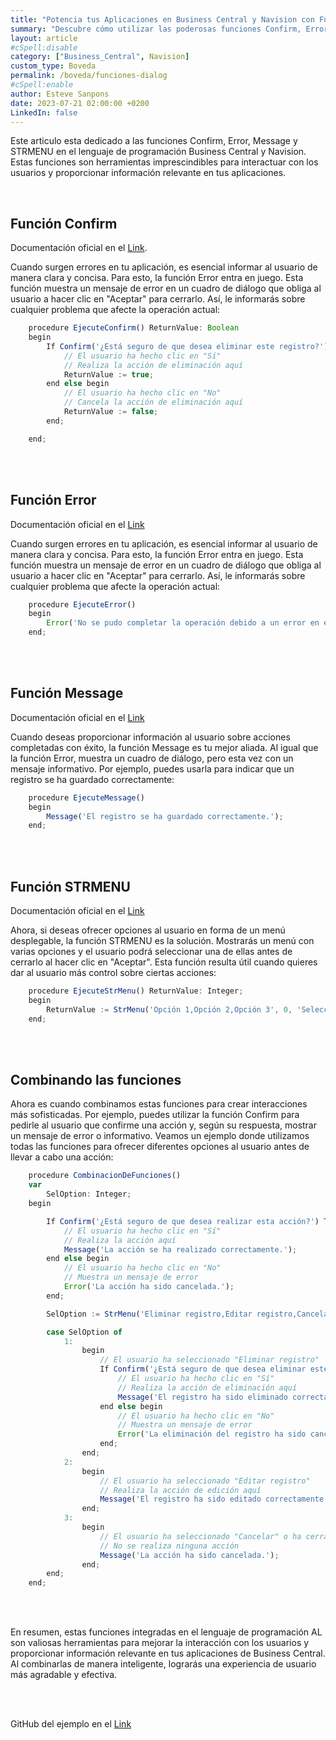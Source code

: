 ```yaml
---
title: "Potencia tus Aplicaciones en Business Central y Navision con Funciones de Interacción"
summary: "Descubre cómo utilizar las poderosas funciones Confirm, Error, Message y STRMENU en Business Central y Navision para mejorar la interacción con tus usuarios y proporcionar información relevante. Aprende a combinar estas funciones para crear una experiencia de usuario más dinámica y personalizada en tus aplicaciones empresariales."
layout: article
#cSpell:disable
category: ["Business_Central", Navision]
custom_type: Boveda
permalink: /boveda/funciones-dialog
#cSpell:enable
author: Esteve Sanpons
date: 2023-07-21 02:00:00 +0200
LinkedIn: false
---
```


Este articulo esta dedicado a las funciones Confirm, Error, Message y STRMENU en el lenguaje de programación Business Central y Navision. Estas funciones son herramientas imprescindibles para interactuar con los usuarios y proporcionar información relevante en tus aplicaciones.

<br>

## Función Confirm

Documentación oficial en el [Link](https://learn.microsoft.com/en-us/dynamics-nav/confirm-function--dialog-).

Cuando surgen errores en tu aplicación, es esencial informar al usuario de manera clara y concisa. Para esto, la función Error entra en juego. Esta función muestra un mensaje de error en un cuadro de diálogo que obliga al usuario a hacer clic en "Aceptar" para cerrarlo. Así, le informarás sobre cualquier problema que afecte la operación actual:

```javascript
    procedure EjecuteConfirm() ReturnValue: Boolean
    begin
        If Confirm('¿Está seguro de que desea eliminar este registro?') Then begin
            // El usuario ha hecho clic en "Sí"
            // Realiza la acción de eliminación aquí
            ReturnValue := true;
        end else begin
            // El usuario ha hecho clic en "No"
            // Cancela la acción de eliminación aquí
            ReturnValue := false;
        end;

    end;

```

<br><br>

## Función Error

Documentación oficial en el [Link](https://learn.microsoft.com/en-us/dynamics-nav/error-function--dialog-)

Cuando surgen errores en tu aplicación, es esencial informar al usuario de manera clara y concisa. Para esto, la función Error entra en juego. Esta función muestra un mensaje de error en un cuadro de diálogo que obliga al usuario a hacer clic en "Aceptar" para cerrarlo. Así, le informarás sobre cualquier problema que afecte la operación actual:

```javascript
    procedure EjecuteError()
    begin
        Error('No se pudo completar la operación debido a un error en el sistema. Por favor, inténtelo de nuevo más tarde.');
    end;
```

<br><br>

## Función Message

Documentación oficial en el [Link](https://learn.microsoft.com/en-us/dynamics-nav/message-function--dialog-)

Cuando deseas proporcionar información al usuario sobre acciones completadas con éxito, la función Message es tu mejor aliada. Al igual que la función Error, muestra un cuadro de diálogo, pero esta vez con un mensaje informativo. Por ejemplo, puedes usarla para indicar que un registro se ha guardado correctamente:

```javascript
    procedure EjecuteMessage()
    begin
        Message('El registro se ha guardado correctamente.');
    end;

```

<br><br>

## Función STRMENU

Documentación oficial en el [Link](https://learn.microsoft.com/en-us/dynamics-nav/strmenu-function--dialog-)

Ahora, si deseas ofrecer opciones al usuario en forma de un menú desplegable, la función STRMENU es la solución. Mostrarás un menú con varias opciones y el usuario podrá seleccionar una de ellas antes de cerrarlo al hacer clic en "Aceptar". Esta función resulta útil cuando quieres dar al usuario más control sobre ciertas acciones:

```javascript
    procedure EjecuteStrMenu() ReturnValue: Integer;
    begin
        ReturnValue := StrMenu('Opción 1,Opción 2,Opción 3', 0, 'Seleccione una opción:');
    end;
```

<br><br>

## Combinando las funciones

Ahora es cuando combinamos estas funciones para crear interacciones más sofisticadas. Por ejemplo, puedes utilizar la función Confirm para pedirle al usuario que confirme una acción y, según su respuesta, mostrar un mensaje de error o informativo. Veamos un ejemplo donde utilizamos todas las funciones para ofrecer diferentes opciones al usuario antes de llevar a cabo una acción:

```javascript
    procedure CombinacionDeFunciones()
    var
        SelOption: Integer;
    begin

        If Confirm('¿Está seguro de que desea realizar esta acción?') Then begin
            // El usuario ha hecho clic en "Sí"
            // Realiza la acción aquí
            Message('La acción se ha realizado correctamente.');
        end else begin
            // El usuario ha hecho clic en "No"
            // Muestra un mensaje de error
            Error('La acción ha sido cancelada.');
        end;

        SelOption := StrMenu('Eliminar registro,Editar registro,Cancelar', 0, 'Seleccione una opción:');

        case SelOption of
            1:
                begin
                    // El usuario ha seleccionado "Eliminar registro"
                    If Confirm('¿Está seguro de que desea eliminar este registro?') Then begin
                        // El usuario ha hecho clic en "Sí"
                        // Realiza la acción de eliminación aquí
                        Message('El registro ha sido eliminado correctamente.');
                    end else begin
                        // El usuario ha hecho clic en "No"
                        // Muestra un mensaje de error
                        Error('La eliminación del registro ha sido cancelada.');
                    end;
                end;
            2:
                begin
                    // El usuario ha seleccionado "Editar registro"
                    // Realiza la acción de edición aquí
                    Message('El registro ha sido editado correctamente.');
                end;
            3:
                begin
                    // El usuario ha seleccionado "Cancelar" o ha cerrado el menú desplegable
                    // No se realiza ninguna acción
                    Message('La acción ha sido cancelada.');
                end;
        end;
    end;

```

<br><br>

En resumen, estas funciones integradas en el lenguaje de programación AL son valiosas herramientas para mejorar la interacción con los usuarios y proporcionar información relevante en tus aplicaciones de Business Central. Al combinarlas de manera inteligente, lograrás una experiencia de usuario más agradable y efectiva.

<br><br>

GitHub del ejemplo en el [Link](https://github.com/Esanpons/ejemplos-blog/tree/main/AL/FuncionesDialogo)
